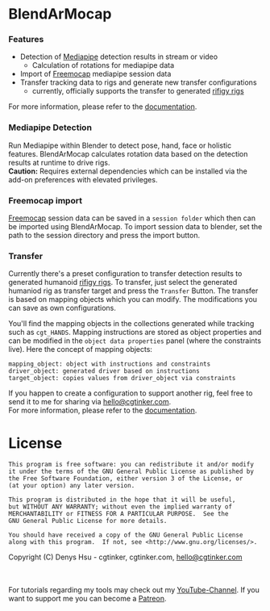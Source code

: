 # BlendArMocap <br>

### Features
- Detection of [Mediapipe](https://google.github.io/mediapipe/) detection results in stream or video
    - Calculation of rotations for mediapipe data
- Import of [Freemocap](https://freemocap.org) mediapipe session data
- Transfer tracking data to rigs and generate new transfer configurations
  - currently, officially supports the transfer to generated [rifigy rigs](https://docs.blender.org/manual/en/latest/addons/rigging/rigify/index.html)

For more information, please refer to the [documentation](https://cgtinker.github.io/BlendArMocap/).

### Mediapipe Detection

Run Mediapipe within Blender to detect pose, hand, face or holistic features.
BlendArMocap calculates rotation data based on the detection results at runtime to drive rigs.<br>
**Caution:** Requires external dependencies which can be installed via the add-on preferences with elevated privileges.


### Freemocap import

[Freemocap](https://freemocap.org) session data can be saved in a `session folder` which then can be imported using BlendArMocap.
To import session data to blender, set the path to the session directory and press the import button.


### Transfer

Currently there's a preset configuration to transfer detection results to generated humanoid [rifigy rigs](https://docs.blender.org/manual/en/latest/addons/rigging/rigify/index.html).
To transfer, just select the generated humaniod rig as transfer target and press the `Transfer` Button.
The transfer is based on mapping objects which you can modify. The modifications you can save as own configurations.<br>

You'll find the mapping objects in the collections generated while tracking such as `cgt_HANDS`.
Mapping instructions are stored as object properties and can be modified in the `object data properties` panel (where the constraints live).
Here the concept of mapping objects:

````
mapping_object: object with instructions and constraints
driver_object: generated driver based on instructions
target_object: copies values from driver_object via constraints
````

If you happen to create a configuration to support another rig, feel free to send it to me for sharing via hello@cgtinker.com.<br>
For more information, please refer to the [documentation](https://cgtinker.github.io/BlendArMocap/).


# License
    This program is free software: you can redistribute it and/or modify
    it under the terms of the GNU General Public License as published by
    the Free Software Foundation, either version 3 of the License, or
    (at your option) any later version.

    This program is distributed in the hope that it will be useful,
    but WITHOUT ANY WARRANTY; without even the implied warranty of
    MERCHANTABILITY or FITNESS FOR A PARTICULAR PURPOSE.  See the
    GNU General Public License for more details.

    You should have received a copy of the GNU General Public License
    along with this program.  If not, see <http://www.gnu.org/licenses/>.

Copyright (C) Denys Hsu - cgtinker, cgtinker.com, hello@cgtinker.com


<br><br>
For tutorials regarding my tools may check out my [YouTube-Channel](https://www.youtube.com/user/MrSerAdos).
If you want to support me you can become a [Patreon](https://www.patreon.com/cgtinker).

